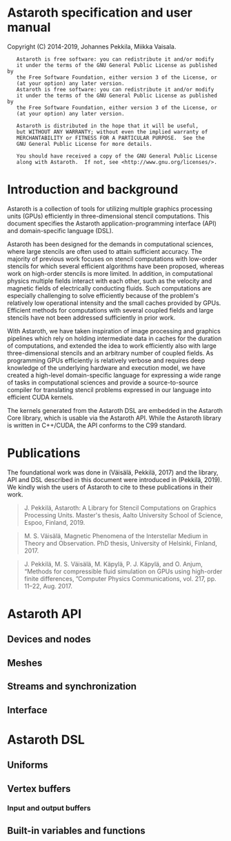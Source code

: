 # Astaroth specification and user manual

Copyright (C) 2014-2019, Johannes Pekkila, Miikka Vaisala.

	   Astaroth is free software: you can redistribute it and/or modify
	   it under the terms of the GNU General Public License as published by
	   the Free Software Foundation, either version 3 of the License, or
	   (at your option) any later version.
	   Astaroth is free software: you can redistribute it and/or modify
	   it under the terms of the GNU General Public License as published by
	   the Free Software Foundation, either version 3 of the License, or
	   (at your option) any later version.

	   Astaroth is distributed in the hope that it will be useful,
	   but WITHOUT ANY WARRANTY; without even the implied warranty of
	   MERCHANTABILITY or FITNESS FOR A PARTICULAR PURPOSE.  See the
	   GNU General Public License for more details.

	   You should have received a copy of the GNU General Public License
	   along with Astaroth.  If not, see <http://www.gnu.org/licenses/>.


# Introduction and background

Astaroth is a collection of tools for utilizing multiple graphics processing units (GPUs) efficiently in three-dimensional stencil computations. This document specifies the Astaroth application-programming interface (API) and domain-specific language (DSL).

Astaroth has been designed for the demands in computational sciences, where large stencils are often used to attain sufficient accuracy. The majority of previous work focuses on stencil computations with low-order stencils for which several efficient algorithms have been proposed, whereas work on high-order stencils is more limited. In addition, in computational physics multiple fields interact with each other, such as the velocity and magnetic fields of electrically conducting fluids. Such computations are especially challenging to solve efficiently because of the problem's relatively low operational intensity and the small caches provided by GPUs. Efficient methods for computations with several coupled fields and large stencils have not been addressed sufficiently in prior work.

With Astaroth, we have taken inspiration of image processing and graphics pipelines which rely on holding intermediate data in caches for the duration of computations, and extended the idea to work efficiently also with large three-dimensional stencils and an arbitrary number of coupled fields. As programming GPUs efficiently is relatively verbose and requires deep knowledge of the underlying hardware and execution model, we have created a high-level domain-specific language for expressing a wide range of tasks in computational sciences and provide a source-to-source compiler for translating stencil problems expressed in our language into efficient CUDA kernels.

The kernels generated from the Astaroth DSL are embedded in the Astaroth Core library, which is usable via the Astaroth API. While the Astaroth library is written in C++/CUDA, the API conforms to the C99 standard.


# Publications

The foundational work was done in (Väisälä, Pekkilä, 2017) and the library, API and DSL described in this document were introduced in (Pekkilä, 2019). We kindly wish the users of Astaroth to cite to these publications in their work.

> J. Pekkilä, Astaroth: A Library for Stencil Computations on Graphics Processing Units. Master's thesis, Aalto University School of Science, Espoo, Finland, 2019.

> M. S. Väisälä, Magnetic Phenomena of the Interstellar Medium in Theory and Observation. PhD thesis, University of Helsinki, Finland, 2017.

> J. Pekkilä, M. S. Väisälä, M. Käpylä, P. J. Käpylä, and O. Anjum, “Methods for compressible fluid simulation on GPUs using high-order finite differences, ”Computer Physics Communications, vol. 217, pp. 11–22, Aug. 2017.



# Astaroth API

## Devices and nodes

## Meshes

## Streams and synchronization

## Interface


# Astaroth DSL

## Uniforms

## Vertex buffers

### Input and output buffers

## Built-in variables and functions


